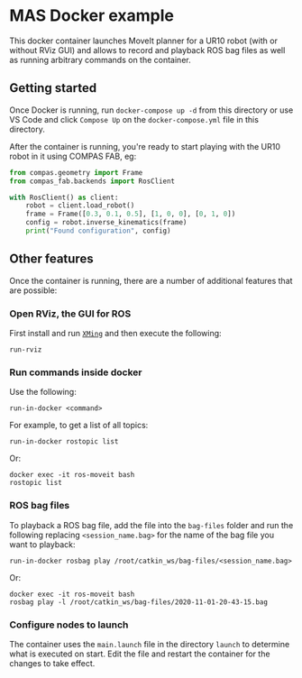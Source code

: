 # MAS Docker example

This docker container launches MoveIt planner for a UR10 robot (with or without
RViz GUI) and allows to record and playback ROS bag files as well as running
arbitrary commands on the container.

## Getting started

Once Docker is running, run `docker-compose up -d` from this directory or use
VS Code and click `Compose Up` on the `docker-compose.yml` file in this directory.

After the container is running, you're ready to start playing with the UR10 robot
in it using COMPAS FAB, eg:

```python
from compas.geometry import Frame
from compas_fab.backends import RosClient

with RosClient() as client:
    robot = client.load_robot()
    frame = Frame([0.3, 0.1, 0.5], [1, 0, 0], [0, 1, 0])
    config = robot.inverse_kinematics(frame)
    print("Found configuration", config)
```

## Other features

Once the container is running, there are a number of additional features that are possible:

### Open RViz, the GUI for ROS

First install and run [`XMing`](https://sourceforge.net/projects/xming/) and then execute the following:

    run-rviz

### Run commands inside docker

Use the following:

    run-in-docker <command>
    
For example, to get a list of all topics:

    run-in-docker rostopic list

Or:

    docker exec -it ros-moveit bash
    rostopic list

### ROS bag files

To playback a ROS bag file, add the file into the `bag-files` folder and run the following
replacing `<session_name.bag>` for the name of the bag file you want to playback:

    run-in-docker rosbag play /root/catkin_ws/bag-files/<session_name.bag>

Or:

    docker exec -it ros-moveit bash
    rosbag play -l /root/catkin_ws/bag-files/2020-11-01-20-43-15.bag
    
### Configure nodes to launch

The container uses the `main.launch` file in the directory `launch` to determine
what is executed on start. Edit the file and restart the container for the
changes to take effect.

